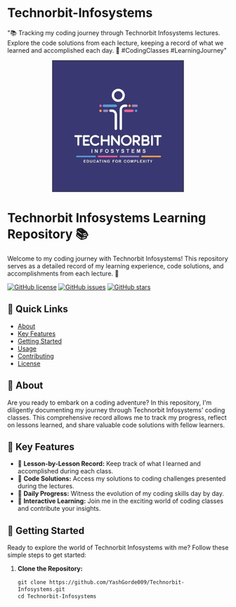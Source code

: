 # Technorbit-Infosystems
"📚 Tracking my coding journey through Technorbit Infosystems lectures. Explore the code solutions from each lecture, keeping a record of what we learned and accomplished each day. 🚀 #CodingClasses #LearningJourney"
<p align="center">
  <img src="https://github.com/yash-gorde/Technorbit-Infosystems/blob/master/Images/Technorbit.jpg" width="300px" alt="Technorbit-Infosystems Logo">
</p>

# Technorbit Infosystems Learning Repository 📚

Welcome to my coding journey with Technorbit Infosystems! This repository serves as a detailed record of my learning experience, code solutions, and accomplishments from each lecture. 🚀

[![GitHub license](https://img.shields.io/badge/license-MIT-blue.svg)](LICENSE)
[![GitHub issues](https://img.shields.io/github/issues/YashGorde009/Technorbit-Infosystems)](https://github.com/YashGorde009/Technorbit-Infosystems/issues)
[![GitHub stars](https://img.shields.io/github/stars/YashGorde009/Technorbit-Infosystems)](https://github.com/YashGorde009/Technorbit-Infosystems/stargazers)

## 🚀 Quick Links

- [About](#about)
- [Key Features](#key-features)
- [Getting Started](#getting-started)
- [Usage](#usage)
- [Contributing](#contributing)
- [License](#license)

## 📖 About

Are you ready to embark on a coding adventure? In this repository, I'm diligently documenting my journey through Technorbit Infosystems' coding classes. This comprehensive record allows me to track my progress, reflect on lessons learned, and share valuable code solutions with fellow learners.

## 🔑 Key Features

- 🎯 **Lesson-by-Lesson Record:** Keep track of what I learned and accomplished during each class.
- 🧩 **Code Solutions:** Access my solutions to coding challenges presented during the lectures.
- 📆 **Daily Progress:** Witness the evolution of my coding skills day by day.
- 🌟 **Interactive Learning:** Join me in the exciting world of coding classes and contribute your insights.

## 🚀 Getting Started

Ready to explore the world of Technorbit Infosystems with me? Follow these simple steps to get started:

1. **Clone the Repository:**

   ```shell
   git clone https://github.com/YashGorde009/Technorbit-Infosystems.git
   cd Technorbit-Infosystems
